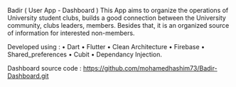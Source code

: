 Badir ( User App - Dashboard ) 
This App aims to organize the operations of University student clubs, builds a good connection between the University community, clubs leaders, members.
Besides that, it is an organized source of information for interested non-members.

Developed using :
• Dart
• Flutter
• Clean Architecture
• Firebase
• Shared_preferences
• Cubit
• Dependancy Injection.

Dashboard source code : https://github.com/mohamedhashim73/Badir-Dashboard.git
